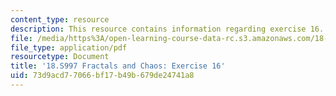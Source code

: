 ```yaml
---
content_type: resource
description: This resource contains information regarding exercise 16.
file: /media/https%3A/open-learning-course-data-rc.s3.amazonaws.com/18-s997-introduction-to-matlab-programming-fall-2011/73d9acd77066bf17b49b679de24741a8_MIT18_S997F11_Exercise_16.pdf
file_type: application/pdf
resourcetype: Document
title: '18.S997 Fractals and Chaos: Exercise 16'
uid: 73d9acd7-7066-bf17-b49b-679de24741a8
---
```

